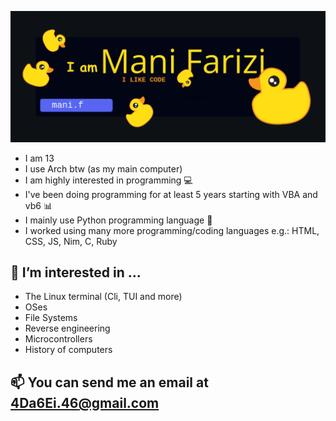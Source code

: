 ![Banner](./assets/banner.png)
* I am 13
* I use Arch btw (as my main computer)
* I am highly interested in programming 💻
* I've been doing programming for at least 5 years starting with VBA and vb6 📊
* I mainly use Python programming language 🐍
* I worked using many more programming/coding languages e.g.: HTML, CSS, JS, Nim, C, Ruby
## 👀 I’m interested in ...
* The Linux terminal (Cli, TUI and more)
* OSes
* File Systems
* Reverse engineering
* Microcontrollers
* History of computers
## 📫 You can send me an email at 4Da6Ei.46@gmail.com 
